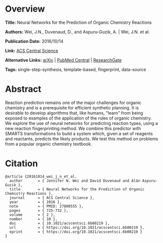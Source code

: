 # Overview
**Title:**
Neural Networks for the Prediction of Organic Chemistry Reactions

**Authors:**
Wei, J.N., Duvenaud, D., and Aspuru-Guzik, A. |
Wei, J.N. et al.

**Publication Date:**
2016/10/14

**Link:**
[ACS Central Science](https://pubs.acs.org/doi/full/10.1021/acscentsci.6b00219)

**Alternative Links:**
[arXiv](https://arxiv.org/abs/1608.06296) |
[PubMed Central](https://www.ncbi.nlm.nih.gov/pmc/articles/PMC5084081) |
[ResearchGate](https://www.researchgate.net/publication/306397812_Neural_networks_for_the_prediction_organic_chemistry_reactions)

**Tags:**
single-step-synthesis, template-based, fingerprint, data-source


# Abstract
Reaction prediction remains one of the major challenges for organic chemistry and is a prerequisite for efficient synthetic planning.
It is desirable to develop algorithms that, like humans, "learn" from being exposed to examples of the application of the rules of organic chemistry.
We explore the use of neural networks for predicting reaction types, using a new reaction fingerprinting method.
We combine this predictor with SMARTS transformations to build a system which, given a set of reagents and reactants, predicts the likely products.
We test this method on problems from a popular organic chemistry textbook.


# Citation
```
@article {20161014_wei_j_n_et_al,
  author       = { Jennifer N. Wei and David Duvenaud and Alán Aspuru-Guzik },
  title        = { Neural Networks for the Prediction of Organic Chemistry Reactions },
  journal      = { ACS Central Science },
  year         = { 2016 },
  note         = { PMID: 27800555 },
  pages        = { 725-732 },
  volume       = { 2 },
  number       = { 10 },
  doi          = { 10.1021/acscentsci.6b00219 },
  url          = { https://doi.org/10.1021/acscentsci.6b00219 },
  eprint       = { https://doi.org/10.1021/acscentsci.6b00219 }
}
```

